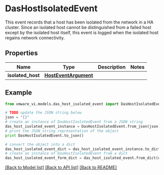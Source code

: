 # DasHostIsolatedEvent

This event records that a host has been isolated from the network in a HA cluster.  Since an isolated host cannot be distinguished from a failed host except by the isolated host itself, this event is logged when the isolated host regains network connectivity. 

## Properties
Name | Type | Description | Notes
------------ | ------------- | ------------- | -------------
**isolated_host** | [**HostEventArgument**](HostEventArgument.md) |  | 

## Example

```python
from vmware_vi.models.das_host_isolated_event import DasHostIsolatedEvent

# TODO update the JSON string below
json = "{}"
# create an instance of DasHostIsolatedEvent from a JSON string
das_host_isolated_event_instance = DasHostIsolatedEvent.from_json(json)
# print the JSON string representation of the object
print DasHostIsolatedEvent.to_json()

# convert the object into a dict
das_host_isolated_event_dict = das_host_isolated_event_instance.to_dict()
# create an instance of DasHostIsolatedEvent from a dict
das_host_isolated_event_form_dict = das_host_isolated_event.from_dict(das_host_isolated_event_dict)
```
[[Back to Model list]](../README.md#documentation-for-models) [[Back to API list]](../README.md#documentation-for-api-endpoints) [[Back to README]](../README.md)


